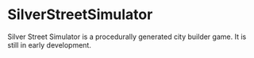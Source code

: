 # SilverStreetSimulator

Silver Street Simulator is a procedurally generated city builder game. It is still in early development.
